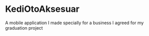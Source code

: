 # KediOtoAksesuar
A mobile application I made specially for a business I agreed for my graduation project
